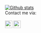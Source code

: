 

[![Github stats](https://github-readme-stats.vercel.app/api?username=jplaudir8&show_icons=true&hide_border=true)](https://github.com/jplaudir8)
<br/>
Contact me via:<br/> <br/>
[<img height="24" width="24" src="https://cdn.jsdelivr.net/npm/simple-icons@v3/icons/linkedin.svg" />](https://www.linkedin.com/in/joan-perez-lozano-a85310119/)
[<img height="24" width="24" src="https://cdn.jsdelivr.net/npm/simple-icons@v3/icons/gmail.svg"/>](mailto:joanperezl123@gmail.com)




<!--
**Jplaudir8/jplaudir8** is a ✨ _special_ ✨ repository because its `README.md` (this file) appears on your GitHub profile.

Here are some ideas to get you started:

- 🔭 I’m currently working on ...
- 🌱 I’m currently learning ...
- 👯 I’m looking to collaborate on ...
- 🤔 I’m looking for help with ...
- 💬 Ask me about ...
- 📫 How to reach me: ...
- 😄 Pronouns: ...
- ⚡ Fun fact: ...
-->
